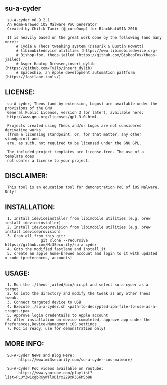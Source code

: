 ## su-a-cyder
<!-- 
________
/\_\/\\
________\\\L\\_______\_\\_____
/',__\/\\/\\_______\\__\_______/'___\/\\/\\/'_`\/'__`\/\`'__\
/\__,`\\\_\\/\______\\\\/\\/\______\/\\__/\\\_\\/\\L\\/\__/\\\/
\/\____/\\____/\/______/\\_\\_\/______/\\____\\/`____\\___,_\\____\\\_\
\/___/\/___/\/_/\/_/\/____/`/___/>\/__,_/\/____/\/_/
/\___/
\/__/v0.9.2.1
-->
     su-A-cyder v0.9.2.1
     An Home-Brewed iOS Malware PoC Generator                
     Created by Chilik Tamir (@_coreDump) for BlackHatASIA 2016               

     It is heavily based on the great work done by the following (and many more):
         # Cydia & Theos tweaking system (@saurik & Dustin Howett)
         # libimobiledevice utilities (https://www.libimobiledevice.org)                
         # Bishop-fox, theos-jailed (https://github.com/BishopFox/theos-jailed)
         # Asger Hautop Drewsen,insert_dylib (https://github.com/Tyilo/insert_dylib)
         # Spaceship, an Apple development automation paltform (https://fastlane.tools/)


##   LICENSE:
     su-A-cyder, Theos (and by extension, Logos) are available under the provisions of the GNU
     General Public License, version 3 (or later), available here: 
     http://www.gnu.org/licenses/gpl-3.0.html.

     Projects created using Theos and/or Logos are not considered derivative works 
     (from a licensing standpoint, or, for that matter, any other standpoint) and
     are, as such, not required to be licensed under the GNU GPL.

     The included project templates are license-free. The use of a template does
     not confer a license to your project.


##   DISCLAIMER: 
     This tool is an education tool for demonstration PoC of iOS Malware, Only!
     
##   INSTALLATION: 
     1. Install ideviceinstaller from libimobile utilities (e.g. brew install ideviceinstaller)
     2. Install ideviceprovision from libimobile utilities (e.g. brew install ideviceprovision)
     3. Grab all from this git:
                    git clone --recursive https://github.com/Mi3Security/su-a-cyder
     4. Goto the modified fastlane and install it 
     5. create an apple home-brewed account and login to it with updated x-code (preferences, accounts)
     
##   USAGE:
     1. Run the ./theos-jailed/bin/nic.pl and select su-a-cyder as a target
     2. Cd into the directory and modify the tweak as any other Theos tweak.
     3. Connect targeted device to USB
     4. Execute ./su-a-cyder.sh <path-to-decrypted-ipa-file-to-use-as-a-traget.ipa>
     5. Approve login credentails to Apple account
     6. After installation on device completed, approve app under the Preferences,Device-Managment iOS settings
     7. PoC is ready, use for demonstration only! 

##   MORE INFO:
     Su-A-Cyder News and Blog Here: 
          https://www.mi3security.com/su-a-cyder-ios-malware/
     
     Su-A-Cyder PoC videos available on Youtube: 
          https://www.youtube.com/playlist?list=PLUYZw1cgbRKyWTlXDiYx229xR3S6MSb8H
